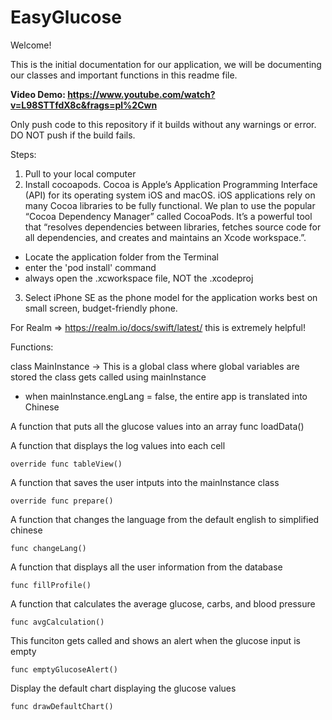 # EasyGlucose

Welcome! 

This is the initial documentation for our application, we will be documenting our classes and important functions in this readme file.

<b>Video Demo: https://www.youtube.com/watch?v=L98STTfdX8c&frags=pl%2Cwn</b>

Only push code to this repository if it builds without any warnings or error. DO NOT push if the build fails.

Steps:

1) Pull to your local computer
2) Install cocoapods. Cocoa is Apple’s Application Programming Interface (API) for its operating system iOS and macOS. iOS applications rely on many Cocoa libraries to be fully functional. 
We plan to use the popular “Cocoa Dependency Manager” called CocoaPods. It’s a powerful tool
that “resolves dependencies between libraries, fetches source code for all dependencies, and
creates and maintains an Xcode workspace.”.
  - Locate the application folder from the Terminal
  - enter the 'pod install' command
  - always open the .xcworkspace file, NOT the .xcodeproj
3) Select iPhone SE as the phone model for the application works best on small screen, budget-friendly phone.

For Realm => https://realm.io/docs/swift/latest/ this is extremely helpful!

Functions: 

class MainInstance -> This is a global class where global variables are stored the class gets called using mainInstance
  - when mainInstance.engLang = false, the entire app is translated into Chinese
  
 A function that puts all the glucose values into an array
    func loadData()
    
A function that displays the log values into each cell

    override func tableView()

A function that saves the user intputs into the mainInstance class

    override func prepare()
    
A function that changes the language from the default english to simplified chinese

    func changeLang()

A function that displays all the user information from the database

    func fillProfile()

A function that calculates the average glucose, carbs, and blood pressure

    func avgCalculation()

This funciton gets called and shows an alert when the glucose input is empty

    func emptyGlucoseAlert() 
 
 Display the default chart displaying the glucose values

    func drawDefaultChart()
 
 
